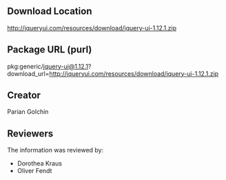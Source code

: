 ## Download Location

http://jqueryui.com/resources/download/jquery-ui-1.12.1.zip

## Package URL (purl)

pkg:generic/jquery-ui@1.12.1?download_url=http://jqueryui.com/resources/download/jquery-ui-1.12.1.zip

## Creator

Parian Golchin

## Reviewers

The information was reviewed by:

* Dorothea Kraus
* Oliver Fendt